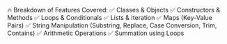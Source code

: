 🔥 Breakdown of Features Covered:
✅ Classes & Objects
✅ Constructors & Methods
✅ Loops & Conditionals
✅ Lists & Iteration
✅ Maps (Key-Value Pairs)
✅ String Manipulation (Substring, Replace, Case Conversion, Trim, Contains)
✅ Arithmetic Operations
✅ Summation using Loops
